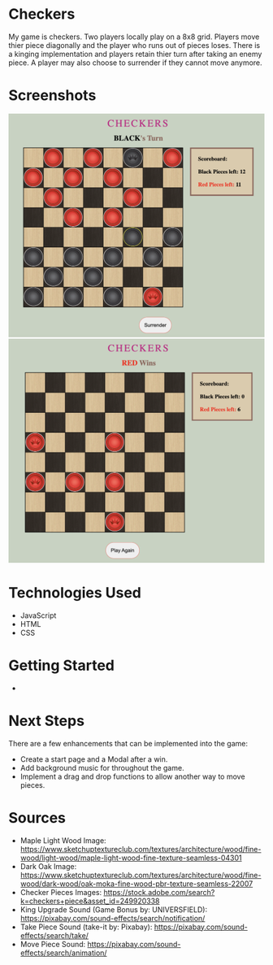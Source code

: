 # Checkers
My game is checkers. Two players locally play on a 8x8 grid. Players move thier piece diagonally and the player who runs out of pieces loses. There is a kinging implementation and players retain thier turn after taking an enemy piece. A player may also choose to surrender if they cannot move anymore.

# Screenshots

<img src="./screenshots/checkerGameScreenshot.png">
<img src="./screenshots/checkersEndScreen.png">

# Technologies Used

- JavaScript
- HTML
- CSS

# Getting Started

- 

# Next Steps

There are a few enhancements that can be implemented into the game:
- Create a start page and a Modal after a win.
- Add background music for throughout the game.
- Implement a drag and drop functions to allow another way to move pieces. 

# Sources

- Maple Light Wood Image: https://www.sketchuptextureclub.com/textures/architecture/wood/fine-wood/light-wood/maple-light-wood-fine-texture-seamless-04301
- Dark Oak Image: https://www.sketchuptextureclub.com/textures/architecture/wood/fine-wood/dark-wood/oak-moka-fine-wood-pbr-texture-seamless-22007
- Checker Pieces Images: https://stock.adobe.com/search?k=checkers+piece&asset_id=249920338
- King Upgrade Sound (Game Bonus by: UNIVERSFIELD): https://pixabay.com/sound-effects/search/notification/ 
- Take Piece Sound (take-it by: Pixabay): https://pixabay.com/sound-effects/search/take/ 
- Move Piece Sound:  https://pixabay.com/sound-effects/search/animation/ 